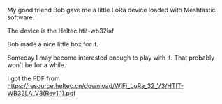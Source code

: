 My good friend Bob gave me a little LoRa device loaded with Meshtastic software.

The device is the Heltec htit-wb32laf

Bob made a nice little box for it.

Someday I may become interested enough to play with it. That probably won't be for a while.

I got the PDF from https://resource.heltec.cn/download/WiFi_LoRa_32_V3/HTIT-WB32LA_V3(Rev1.1).pdf
